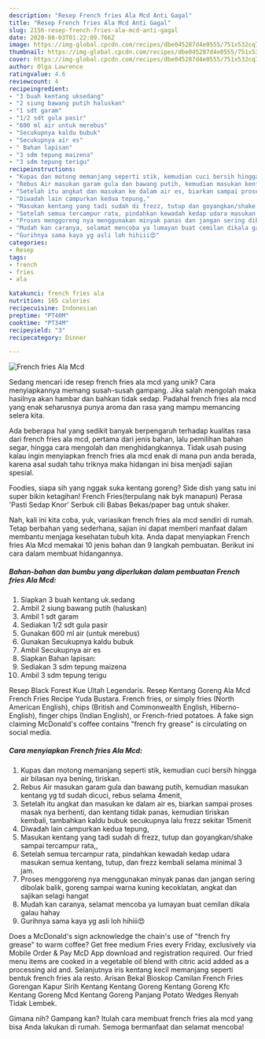 ```yaml
---
description: "Resep French fries Ala Mcd Anti Gagal"
title: "Resep French fries Ala Mcd Anti Gagal"
slug: 2156-resep-french-fries-ala-mcd-anti-gagal
date: 2020-08-03T01:22:09.766Z
image: https://img-global.cpcdn.com/recipes/dbe045287d4e0555/751x532cq70/french-fries-ala-mcd-foto-resep-utama.jpg
thumbnail: https://img-global.cpcdn.com/recipes/dbe045287d4e0555/751x532cq70/french-fries-ala-mcd-foto-resep-utama.jpg
cover: https://img-global.cpcdn.com/recipes/dbe045287d4e0555/751x532cq70/french-fries-ala-mcd-foto-resep-utama.jpg
author: Olga Lawrence
ratingvalue: 4.6
reviewcount: 4
recipeingredient:
- "3 buah kentang uksedang"
- "2 siung bawang putih haluskan"
- "1 sdt garam"
- "1/2 sdt gula pasir"
- "600 ml air untuk merebus"
- "Secukupnya kaldu bubuk"
- "Secukupnya air es"
- " Bahan lapisan"
- "3 sdm tepung maizena"
- "3 sdm tepung terigu"
recipeinstructions:
- "Kupas dan motong memanjang seperti stik, kemudian cuci bersih hingga air bilasan nya bening, tiriskan."
- "Rebus Air masukan garam gula dan bawang putih, kemudian masukan kentang yg td sudah dicuci, rebus selama 4menit,"
- "Setelah itu angkat dan masukan ke dalam air es, biarkan sampai proses masak nya berhenti, dan kentang tidak panas, kemudian tiriskan kembali, tambahkan kaldu bubuk secukupnya lalu frezz sekitar 15menit"
- "Diwadah lain campurkan kedua tepung,"
- "Masukan kentang yang tadi sudah di frezz, tutup dan goyangkan/shake sampai tercampur rata,,"
- "Setelah semua tercampur rata, pindahkan kewadah kedap udara masukan semua kentang, tutup, dan frezz kembali selama minimal 3 jam."
- "Proses menggoreng nya menggunakan minyak panas dan jangan sering dibolak balik, goreng sampai warna kuning kecoklatan, angkat dan sajikan selagi hangat"
- "Mudah kan caranya, selamat mencoba ya lumayan buat cemilan dikala galau hahay"
- "Gurihnya sama kaya yg asli loh hihiii😍"
categories:
- Resep
tags:
- french
- fries
- ala

katakunci: french fries ala 
nutrition: 165 calories
recipecuisine: Indonesian
preptime: "PT40M"
cooktime: "PT34M"
recipeyield: "3"
recipecategory: Dinner

---
```



![French fries Ala Mcd](https://img-global.cpcdn.com/recipes/dbe045287d4e0555/751x532cq70/french-fries-ala-mcd-foto-resep-utama.jpg)

Sedang mencari ide resep french fries ala mcd yang unik? Cara menyiapkannya memang susah-susah gampang. Jika salah mengolah maka hasilnya akan hambar dan bahkan tidak sedap. Padahal french fries ala mcd yang enak seharusnya punya aroma dan rasa yang mampu memancing selera kita.

Ada beberapa hal yang sedikit banyak berpengaruh terhadap kualitas rasa dari french fries ala mcd, pertama dari jenis bahan, lalu pemilihan bahan segar, hingga cara mengolah dan menghidangkannya. Tidak usah pusing kalau ingin menyiapkan french fries ala mcd enak di mana pun anda berada, karena asal sudah tahu triknya maka hidangan ini bisa menjadi sajian spesial.

Foodies, siapa sih yang nggak suka kentang goreng? Side dish yang satu ini super bikin ketagihan! French Fries(terpulang nak byk manapun) Perasa &#39;Pasti Sedap Knor&#39; Serbuk cili Babas Bekas/paper bag untuk shaker.


Nah, kali ini kita coba, yuk, variasikan french fries ala mcd sendiri di rumah. Tetap berbahan yang sederhana, sajian ini dapat memberi manfaat dalam membantu menjaga kesehatan tubuh kita. Anda dapat menyiapkan French fries Ala Mcd memakai 10 jenis bahan dan 9 langkah pembuatan. Berikut ini cara dalam membuat hidangannya.

<!--inarticleads1-->

##### Bahan-bahan dan bumbu yang diperlukan dalam pembuatan French fries Ala Mcd:

1. Siapkan 3 buah kentang uk.sedang
1. Ambil 2 siung bawang putih (haluskan)
1. Ambil 1 sdt garam
1. Sediakan 1/2 sdt gula pasir
1. Gunakan 600 ml air (untuk merebus)
1. Gunakan Secukupnya kaldu bubuk
1. Ambil Secukupnya air es
1. Siapkan  Bahan lapisan:
1. Sediakan 3 sdm tepung maizena
1. Ambil 3 sdm tepung terigu


Resep Black Forest Kue Ultah Legendaris. Resep Kentang Goreng Ala Mcd French Fries Recipe Yuda Bustara. French fries, or simply fries (North American English), chips (British and Commonwealth English, Hiberno-English), finger chips (Indian English), or French-fried potatoes. A fake sign claiming McDonald&#39;s coffee contains &#34;french fry grease&#34; is circulating on social media. 

<!--inarticleads2-->

##### Cara menyiapkan French fries Ala Mcd:

1. Kupas dan motong memanjang seperti stik, kemudian cuci bersih hingga air bilasan nya bening, tiriskan.
1. Rebus Air masukan garam gula dan bawang putih, kemudian masukan kentang yg td sudah dicuci, rebus selama 4menit,
1. Setelah itu angkat dan masukan ke dalam air es, biarkan sampai proses masak nya berhenti, dan kentang tidak panas, kemudian tiriskan kembali, tambahkan kaldu bubuk secukupnya lalu frezz sekitar 15menit
1. Diwadah lain campurkan kedua tepung,
1. Masukan kentang yang tadi sudah di frezz, tutup dan goyangkan/shake sampai tercampur rata,,
1. Setelah semua tercampur rata, pindahkan kewadah kedap udara masukan semua kentang, tutup, dan frezz kembali selama minimal 3 jam.
1. Proses menggoreng nya menggunakan minyak panas dan jangan sering dibolak balik, goreng sampai warna kuning kecoklatan, angkat dan sajikan selagi hangat
1. Mudah kan caranya, selamat mencoba ya lumayan buat cemilan dikala galau hahay
1. Gurihnya sama kaya yg asli loh hihiii😍


Does a McDonald&#39;s sign acknowledge the chain&#39;s use of &#34;french fry grease&#34; to warm coffee? Get free medium Fries every Friday, exclusively via Mobile Order &amp; Pay McD App download and registration required. Our fried menu items are cooked in a vegetable oil blend with citric acid added as a processing aid and. Selanjutnya iris kentang kecil memanjang seperti bentuk french fries ala resto. Arisan Bekal Bioskop Camilan French Fries Gorengan Kapur Sirih Kentang Kentang Goreng Kentang Goreng Kfc Kentang Goreng Mcd Kentang Goreng Panjang Potato Wedges Renyah Tidak Lembek. 

Gimana nih? Gampang kan? Itulah cara membuat french fries ala mcd yang bisa Anda lakukan di rumah. Semoga bermanfaat dan selamat mencoba!
